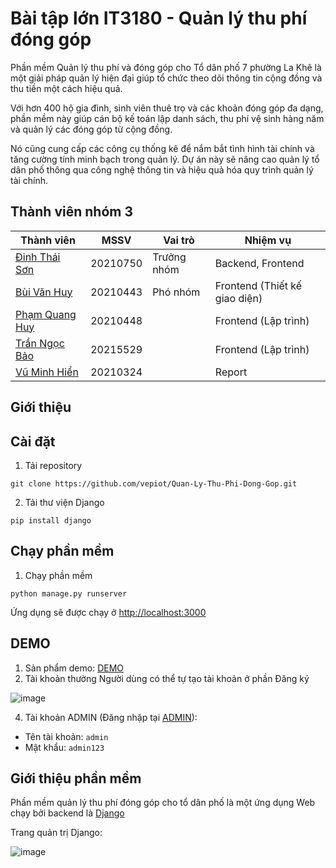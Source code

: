 # Bài tập lớn IT3180 - Quản lý thu phí đóng góp
Phần mềm Quản lý thu phí và đóng góp cho Tổ dân phố 7 phường La Khê là một giải pháp quản lý hiện đại giúp tổ chức theo dõi thông tin cộng đồng và thu tiền một cách hiệu quả.

Với hơn 400 hộ gia đình, sinh viên thuê trọ và các khoản đóng góp đa dạng, phần mềm này giúp cán bộ kế toán lập danh sách, thu phí vệ sinh hàng năm và quản lý các đóng góp từ cộng đồng.

Nó cũng cung cấp các công cụ thống kê để nắm bắt tình hình tài chính và tăng cường tính minh bạch trong quản lý. Dự án này sẽ nâng cao quản lý tổ dân phố thông qua công nghệ thông tin và hiệu quả hóa quy trình quản lý tài chính.
## Thành viên nhóm 3
| Thành viên                                              | MSSV     | Vai trò     | Nhiệm vụ                      |
| ------------------------------------------------------- | -------- | ----------- | ----------------------------- |
| [Đinh Thái Sơn](https://github.com/vepiot/)             | 20210750 | Trưởng nhóm | Backend, Frontend             |
| [Bùi Văn Huy](https://github.com/buiihuy)               | 20210443 | Phó nhóm    | Frontend (Thiết kế giao diện) |
| [Phạm Quang Huy](https://github.com/Huygiauten)         | 20210448 |             | Frontend (Lập trình)          |
| [Trần Ngọc Bảo](https://github.com/TranNgocBao12062003) | 20215529 |             | Frontend (Lập trình)          |
| [Vũ Minh Hiển](https://github.com/Minh-Hien2904)        | 20210324 |             | Report                        |
## Giới thiệu
## Cài đặt
1. Tải repository
```
git clone https://github.com/vepiot/Quan-Ly-Thu-Phi-Dong-Gop.git
```
2. Tải thư viện Django
```
pip install django
```
## Chạy phần mềm
1. Chạy phần mềm
```
python manage.py runserver
```
Ứng dụng sẽ được chạy ở [http://localhost:3000](http://localhost:3000)
## DEMO
1. Sản phẩm demo: [DEMO](https://projectnmcnpm--sondt210750.repl.co/)
2. Tài khoản thường
Người dùng có thể tự tạo tài khoản ở phần Đăng ký

![image](https://github.com/vepiot/Quan-Ly-Thu-Phi-Dong-Gop/assets/87920408/aec12e3f-4ad2-46b5-8e4a-60a06dbfdd0e)

4. Tài khoản ADMIN (Đăng nhặp tại [ADMIN](https://projectnmcnpm--sondt210750.repl.co/admin)):
- Tên tài khoản: `admin`
- Mật khẩu: `admin123`
## Giới thiệu phần mềm
Phần mềm quản lý thu phí đóng góp cho tổ dân phố là một ứng dụng Web chạy bởi backend là [Django](https://www.djangoproject.com/start/overview/)

Trang quản trị Django: 

![image](https://github.com/vepiot/Quan-Ly-Thu-Phi-Dong-Gop/assets/87920408/87ebafca-31af-4fc9-b3a7-d98025e219ba)
